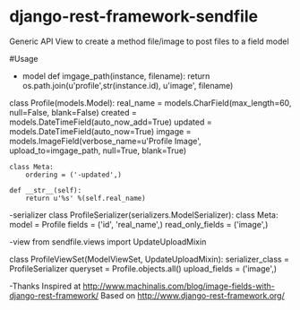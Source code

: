 # django-rest-framework-sendfile
Generic API View to create a method file/image to post files to a field model

#Usage

- model
def imgage_path(instance, filename):
    return os.path.join(u'profile',str(instance.id), u'image', filename)

class Profile(models.Model):
    real_name = models.CharField(max_length=60, null=False, blank=False)
    created = models.DateTimeField(auto_now_add=True)
    updated = models.DateTimeField(auto_now=True)
    imgage = models.ImageField(verbose_name=u'Profile Image', upload_to=imgage_path, null=True, blank=True)

    class Meta:
        ordering = ('-updated',)

    def __str__(self):
        return u'%s' %(self.real_name)

-serializer
class ProfileSerializer(serializers.ModelSerializer):
    class Meta:
        model = Profile
        fields = ('id', 'real_name',)
        read_only_fields = ('image',)
        
-view
from sendfile.views import UpdateUploadMixin

class ProfileViewSet(ModelViewSet, UpdateUploadMixin):
    serializer_class = ProfileSerializer
    queryset = Profile.objects.all()
    upload_fields = ('image',)
    
-Thanks
Inspired at http://www.machinalis.com/blog/image-fields-with-django-rest-framework/
Based on http://www.django-rest-framework.org/
